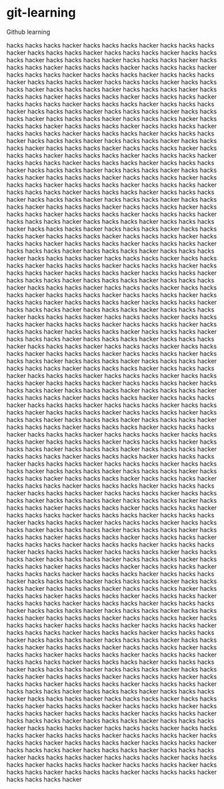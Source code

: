 # git-learning
Github learning

hacks hacks hacks hacker hacks hacks hacks hacker hacks hacks hacks hacker hacks hacks hacks hacker hacks hacks hacks hacker hacks hacks hacks hacker hacks hacks hacks hacker hacks hacks hacks hacker hacks hacks hacks hacker hacks hacks hacks hacker hacks hacks hacks hacker hacks hacks hacks hacker hacks hacks hacks hacker hacks hacks hacks hacker hacks hacks hacks hacker hacks hacks hacks hacker hacks hacks hacks hacker hacks hacks hacks hacker hacks hacks hacks hacker hacks hacks hacks hacker hacks hacks hacks hacker hacks hacks hacks hacker hacks hacks hacks hacker hacks hacks hacks hacker hacks hacks hacks hacker hacks hacks hacks hacker hacks hacks hacks hacker hacks hacks hacks hacker hacks hacks hacks hacker hacks hacks hacks hacker hacks hacks hacks hacker hacks hacks hacks hacker hacks hacks hacks hacker hacks hacks hacks hacker hacks hacks hacks hacker hacks hacks hacks hacker hacks hacks hacks hacker hacks hacks hacks hacker hacks hacks hacks hacker hacks hacks hacks hacker hacks hacks hacks hacker hacks hacks hacks hacker hacks hacks hacks hacker hacks hacks hacks hacker hacks hacks hacks hacker hacks hacks hacks hacker hacks hacks hacks hacker hacks hacks hacks hacker hacks hacks hacks hacker hacks hacks hacks hacker hacks hacks hacks hacker hacks hacks hacks hacker hacks hacks hacks hacker hacks hacks hacks hacker hacks hacks hacks hacker hacks hacks hacks hacker hacks hacks hacks hacker hacks hacks hacks hacker hacks hacks hacks hacker hacks hacks hacks hacker hacks hacks hacks hacker hacks hacks hacks hacker hacks hacks hacks hacker hacks hacks hacks hacker hacks hacks hacks hacker hacks hacks hacks hacker hacks hacks hacks hacker hacks hacks hacks hacker hacks hacks hacks hacker hacks hacks hacks hacker hacks hacks hacks hacker hacks hacks hacks hacker hacks hacks hacks hacker hacks hacks hacks hacker hacks hacks hacks hacker hacks hacks hacks hacker hacks hacks hacks hacker hacks hacks hacks hacker hacks hacks hacks hacker hacks hacks hacks hacker hacks hacks hacks hacker hacks hacks hacks hacker hacks hacks hacks hacker hacks hacks hacks hacker hacks hacks hacks hacker hacks hacks hacks hacker hacks hacks hacks hacker hacks hacks hacks hacker hacks hacks hacks hacker hacks hacks hacks hacker hacks hacks hacks hacker hacks hacks hacks hacker hacks hacks hacks hacker hacks hacks hacks hacker hacks hacks hacks hacker hacks hacks hacks hacker hacks hacks hacks hacker hacks hacks hacks hacker hacks hacks hacks hacker hacks hacks hacks hacker hacks hacks hacks hacker hacks hacks hacks hacker hacks hacks hacks hacker hacks hacks hacks hacker hacks hacks hacks hacker hacks hacks hacks hacker hacks hacks hacks hacker hacks hacks hacks hacker hacks hacks hacks hacker hacks hacks hacks hacker hacks hacks hacks hacker hacks hacks hacks hacker hacks hacks hacks hacker hacks hacks hacks hacker hacks hacks hacks hacker hacks hacks hacks hacker hacks hacks hacks hacker hacks hacks hacks hacker hacks hacks hacks hacker hacks hacks hacks hacker hacks hacks hacks hacker hacks hacks hacks hacker hacks hacks hacks hacker hacks hacks hacks hacker hacks hacks hacks hacker hacks hacks hacks hacker hacks hacks hacks hacker hacks hacks hacks hacker hacks hacks hacks hacker hacks hacks hacks hacker hacks hacks hacks hacker hacks hacks hacks hacker hacks hacks hacks hacker hacks hacks hacks hacker hacks hacks hacks hacker hacks hacks hacks hacker hacks hacks hacks hacker hacks hacks hacks hacker hacks hacks hacks hacker hacks hacks hacks hacker hacks hacks hacks hacker hacks hacks hacks hacker hacks hacks hacks hacker hacks hacks hacks hacker hacks hacks hacks hacker hacks hacks hacks hacker hacks hacks hacks hacker hacks hacks hacks hacker hacks hacks hacks hacker hacks hacks hacks hacker hacks hacks hacks hacker hacks hacks hacks hacker hacks hacks hacks hacker hacks hacks hacks hacker hacks hacks hacks hacker hacks hacks hacks hacker hacks hacks hacks hacker hacks hacks hacks hacker hacks hacks hacks hacker hacks hacks hacks hacker hacks hacks hacks hacker hacks hacks hacks hacker hacks hacks hacks hacker hacks hacks hacks hacker hacks hacks hacks hacker hacks hacks hacks hacker hacks hacks hacks hacker hacks hacks hacks hacker hacks hacks hacks hacker hacks hacks hacks hacker hacks hacks hacks hacker hacks hacks hacks hacker hacks hacks hacks hacker hacks hacks hacks hacker hacks hacks hacks hacker hacks hacks hacks hacker hacks hacks hacks hacker hacks hacks hacks hacker hacks hacks hacks hacker hacks hacks hacks hacker hacks hacks hacks hacker hacks hacks hacks hacker hacks hacks hacks hacker hacks hacks hacks hacker hacks hacks hacks hacker hacks hacks hacks hacker hacks hacks hacks hacker hacks hacks hacks hacker hacks hacks hacks hacker hacks hacks hacks hacker hacks hacks hacks hacker hacks hacks hacks hacker hacks hacks hacks hacker hacks hacks hacks hacker hacks hacks hacks hacker hacks hacks hacks hacker hacks hacks hacks hacker hacks hacks hacks hacker hacks hacks hacks hacker hacks hacks hacks hacker hacks hacks hacks hacker hacks hacks hacks hacker hacks hacks hacks hacker hacks hacks hacks hacker hacks hacks hacks hacker hacks hacks hacks hacker hacks hacks hacks hacker hacks hacks hacks hacker hacks hacks hacks hacker hacks hacks hacks hacker hacks hacks hacks hacker hacks hacks hacks hacker hacks hacks hacks hacker hacks hacks hacks hacker hacks hacks hacks hacker hacks hacks hacks hacker hacks hacks hacks hacker hacks hacks hacks hacker hacks hacks hacks hacker hacks hacks hacks hacker hacks hacks hacks hacker hacks hacks hacks hacker hacks hacks hacks hacker hacks hacks hacks hacker hacks hacks hacks hacker hacks hacks hacks hacker hacks hacks hacks hacker hacks hacks hacks hacker hacks hacks hacks hacker hacks hacks hacks hacker hacks hacks hacks hacker hacks hacks hacks hacker hacks hacks hacks hacker hacks hacks hacks hacker hacks hacks hacks hacker hacks hacks hacks hacker hacks hacks hacks hacker hacks hacks hacks hacker hacks hacks hacks hacker hacks hacks hacks hacker hacks hacks hacks hacker hacks hacks hacks hacker hacks hacks hacks hacker hacks hacks hacks hacker hacks hacks hacks hacker hacks hacks hacks hacker hacks hacks hacks hacker hacks hacks hacks hacker hacks hacks hacks hacker hacks hacks hacks hacker hacks hacks hacks hacker hacks hacks hacks hacker hacks hacks hacks hacker hacks hacks hacks hacker hacks hacks hacks hacker hacks hacks hacks hacker hacks hacks hacks hacker hacks hacks hacks hacker hacks hacks hacks hacker hacks hacks hacks hacker hacks hacks hacks hacker hacks hacks hacks hacker hacks hacks hacks hacker hacks hacks hacks hacker hacks hacks hacks hacker hacks hacks hacks hacker hacks hacks hacks hacker hacks hacks hacks hacker hacks hacks hacks hacker hacks hacks hacks hacker hacks hacks hacks hacker hacks hacks hacks hacker hacks hacks hacks hacker hacks hacks hacks hacker hacks hacks hacks hacker hacks hacks hacks hacker 